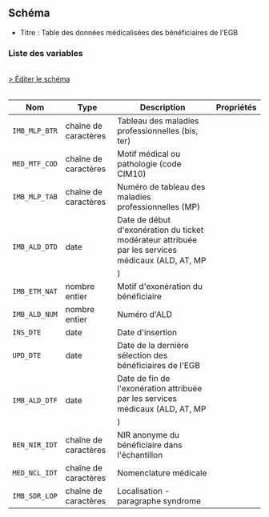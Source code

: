 ## Schéma

- Titre : Table des données médicalisées des bénéficiaires de l'EGB

### Liste des variables
<br />
<div>
    <a href="https://gitlab.com/healthdatahub/schema-snds/edit/master/schemas/EGB/EB_IMB_R.json"  
    arget="_blank" rel="noopener noreferrer">> Éditer le schéma</a>
    <OutboundLink />
</div>
<br />

Nom|Type|Description|Propriétés
-|-|-|-
`IMB_MLP_BTR`|chaîne de caractères|Tableau des maladies professionnelles (bis, ter)||
`MED_MTF_COD`|chaîne de caractères|Motif médical ou pathologie (code CIM10)||
`IMB_MLP_TAB`|chaîne de caractères|Numéro de tableau des maladies professionnelles (MP)||
`IMB_ALD_DTD`|date|Date de début d&#x27;exonération du ticket modérateur attribuée par les services médicaux (ALD, AT, MP)||
`IMB_ETM_NAT`|nombre entier|Motif d&#x27;exonération du bénéficiaire||
`IMB_ALD_NUM`|nombre entier|Numéro d&#x27;ALD||
`INS_DTE`|date|Date d&#x27;insertion||
`UPD_DTE`|date|Date de la dernière sélection des bénéficiaires de l&#x27;EGB||
`IMB_ALD_DTF`|date|Date de fin de l&#x27;exonération attribuée par les services médicaux (ALD, AT, MP)||
`BEN_NIR_IDT`|chaîne de caractères|NIR anonyme du bénéficiaire dans l&#x27;échantillon||
`MED_NCL_IDT`|chaîne de caractères|Nomenclature médicale||
`IMB_SDR_LOP`|chaîne de caractères|Localisation - paragraphe syndrome||

